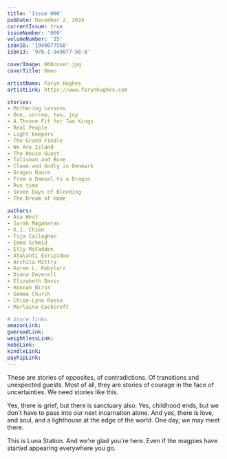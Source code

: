 ```yaml
---
title: 'Issue 060'
pubDate: December 2, 2024
currentIssue: true
issueNumber: '060'
volumeNumber: '15'
isbn10: '1949077568'
isbn13: '978-1-949077-56-8'

coverImage: 060cover.jpg
coverTitle: Omen

artistName: Faryn Hughes
artistLink: https://www.farynhughes.com

stories:
- Mothering Lessons
- One, sorrow, two, joy
- A Throne Fit for Two Kings
- Real People
- Light Keepers
- The Grand Finale
- We Are Island
- The House Guest
- Talisman and Bone
- Clean and Godly in Denmark
- Dragon Dance
- From a Damsel to a Dragon
- Run time
- Seven Days of Bleeding
- The Dream of Home

authors:
- Asa West
- Sarah Magaharan
- K.J. Chien
- Fija Callaghan
- Emma Schmid
- Elly McFadden
- Atalanti Evripidou
- Archita Mittra
- Karen L. Kobylarz
- Diana Deverell
- Elizabeth Davis
- Hannah Birss
- Gemma Church
- Chloe-Lynn Russo
- Marlaina Cockcroft

# Store links
amazonLink: 
gumroadLink: 
weightlessLink: 
koboLink: 
kindleLink: 
payhipLink: 
---
```

These are stories of opposites, of contradictions. Of transitions and unexpected guests. Most of all, they are stories of courage in the face of uncertainties. We need stories like this.

Yes, there is grief, but there is sanctuary also. Yes, childhood ends, but we don't have to pass into our next incarnation alone. And yes, there is love, and soul, and a lighthouse at the edge of the world. One day, we may meet there.

This is Luna Station. And we're glad you're here. Even if the magpies have started appearing everywhere you go.